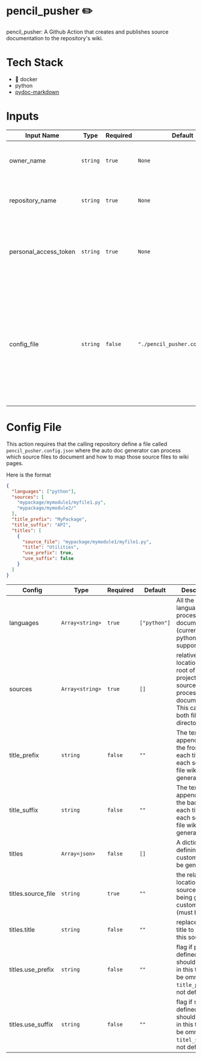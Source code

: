 # pencil_pusher ✏️
pencil_pusher: A Github Action that creates and publishes source documentation to the repository's wiki.

# Tech Stack
- :whale: docker
- python
- [pydoc-markdown](https://pydoc-markdown.readthedocs.io/en/latest/)

# Inputs

| Input Name            | Type     | Required | Default                 | Description                                                                                                                                                             |
|-----------------------|----------|----------|-------------------------|-------------------------------------------------------------------------------------------------------------------------------------------------------------------------|
| owner_name            | `string` | `true`   | `None`                  | The username of the repository owner                                                                                                                                    |
| repository_name       | `string` | `true`   | `None`                  | The name of the repository being accessed                                                                                                                               |
| personal_access_token | `string` | `true`   | `None`                  | A [github personal access token](https://docs.github.com/en/github/authenticating-to-github/creating-a-personal-access-token) with full repository permissions checked. |
| config_file           | `string` | `false`  | `"./pencil_pusher.config.json"` | This is the location of the config file. The config file is where you define which source files should be documented and how they should map to individual wiki pages.  |

# Config File
This action requires that the calling repository define a file called `pencil_pusher.config.json` where the auto doc generator can process which source files to document and how to map those source files to wiki pages. 

Here is the format
```json
{
  "languages": ["python"],
  "sources": [
    "mypackage/mymodule1/myfile1.py",
    "mypackage/mymodule2/"
  ],
  "title_prefix": "MyPackage",
  "title_suffix": "API",
  "titles": [
    {
      "source_file": "mypackage/mymodule1/myfile1.py",
      "title": "Utilities",
      "use_prefix": true,
      "use_suffix": false
    }
  ]
}

```

| Config | Type | Required | Default | Description |
| --- | --- | --- | --- | --- | 
| languages | `Array<string>` | `true` | `["python"]` | All the languages to process for documentation (currently only python is supported) | 
| sources | `Array<string>` | `true` | `[]` | relative locations to the root of the project of source files to process for documentation. This can be both files and directories. | 
| title_prefix | `string` | `false` | `""` | The text to be appended to the front of each title for each source file wiki doc generated | 
| title_suffix | `string` | `false` | `""` | The text to be appended to the back of each title for each source file wiki doc generated | 
| titles | `Array<json>` | `false` | `[]` | A dictionary for defining custom titles to be generated | 
| titles.source_file | `string` | `true` | `""` | the relative location of the source file being given a custom title (must be a file) |
| titles.title | `string` | `false` | `""` | replacement title to use for this source file | 
| titles.use_prefix | `string` | `false` | `""` | flag if prefix defined above should be used in this title (will be ommitted if `title_prefix` is not defined) | 
| titles.use_suffix | `string` | `false` | `""` | flag if suffix defined above should be used in this title (will be ommitted if `titel_suffix` is not defined) |


